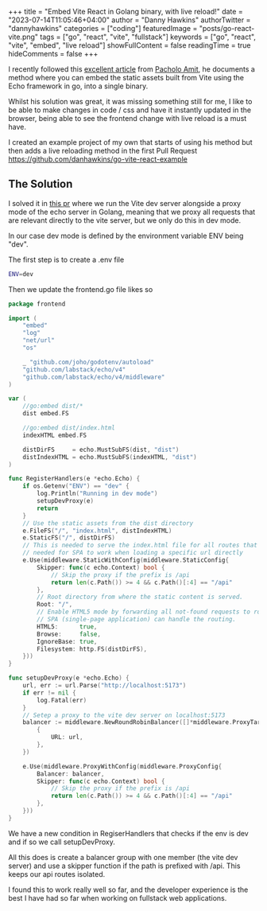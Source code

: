 +++
title = "Embed Vite React in Golang binary, with live reload!"
date = "2023-07-14T11:05:46+04:00"
author = "Danny Hawkins"
authorTwitter = "dannyhawkins"
categories = ["coding"]
featuredImage = "posts/go-react-vite.png"
tags = ["go", "react", "vite", "fullstack"]
keywords = ["go", "react", "vite", "embed", "live reload"]
showFullContent = false
readingTime = true
hideComments = false
+++

I recently followed this [excellent article](https://dev.to/pacholoamit/one-of-the-coolest-features-of-go-embed-reactjs-into-a-go-binary-41e9) from [Pacholo Amit](https://dev.to/pacholoamit), he documents a method where you can embed the static assets built from Vite using the Echo framework in go, into a single binary.

Whilst his solution was great, it was missing something still for me, I like to be able to make changes in code / css and have it instantly updated in the browser, being able to see the frontend change with live reload is a must have.

I created an example project of my own that starts of using his method but then adds a live reloading method in the first Pull Request https://github.com/danhawkins/go-vite-react-example

## The Solution

I solved it in [this pr](https://github.com/danhawkins/go-vite-react-example/pull/1) where we run the Vite dev server alongside a proxy mode of the echo server in Golang, meaning that we proxy all requests that are relevant directly to the vite server, but we only do this in dev mode.

In our case dev mode is defined by the environment variable ENV being "dev".

The first step is to create a .env file

```bash
ENV=dev
```

Then we update the frontend.go file likes so
```go
package frontend

import (
	"embed"
	"log"
	"net/url"
	"os"

	_ "github.com/joho/godotenv/autoload"
	"github.com/labstack/echo/v4"
	"github.com/labstack/echo/v4/middleware"
)

var (
	//go:embed dist/*
	dist embed.FS

	//go:embed dist/index.html
	indexHTML embed.FS

	distDirFS     = echo.MustSubFS(dist, "dist")
	distIndexHTML = echo.MustSubFS(indexHTML, "dist")
)

func RegisterHandlers(e *echo.Echo) {
	if os.Getenv("ENV") == "dev" {
		log.Println("Running in dev mode")
		setupDevProxy(e)
		return
	}
	// Use the static assets from the dist directory
	e.FileFS("/", "index.html", distIndexHTML)
	e.StaticFS("/", distDirFS)
	// This is needed to serve the index.html file for all routes that are not /api/*
	// needed for SPA to work when loading a specific url directly
	e.Use(middleware.StaticWithConfig(middleware.StaticConfig{
		Skipper: func(c echo.Context) bool {
			// Skip the proxy if the prefix is /api
			return len(c.Path()) >= 4 && c.Path()[:4] == "/api"
		},
		// Root directory from where the static content is served.
		Root: "/",
		// Enable HTML5 mode by forwarding all not-found requests to root so that
		// SPA (single-page application) can handle the routing.
		HTML5:      true,
		Browse:     false,
		IgnoreBase: true,
		Filesystem: http.FS(distDirFS),
	}))
}

func setupDevProxy(e *echo.Echo) {
	url, err := url.Parse("http://localhost:5173")
	if err != nil {
		log.Fatal(err)
	}
	// Setep a proxy to the vite dev server on localhost:5173
	balancer := middleware.NewRoundRobinBalancer([]*middleware.ProxyTarget{
		{
			URL: url,
		},
	})

	e.Use(middleware.ProxyWithConfig(middleware.ProxyConfig{
		Balancer: balancer,
		Skipper: func(c echo.Context) bool {
			// Skip the proxy if the prefix is /api
			return len(c.Path()) >= 4 && c.Path()[:4] == "/api"
		},
	}))
}

```

We have a new condition in RegiserHandlers that checks if the env is dev and if so we call setupDevProxy.

All this does is create a balancer group with one member (the vite dev server) and use a skipper function if the path is prefixed with /api. This keeps our api routes isolated.

I found this to work really well so far, and the developer experience is the best I have had so far when working on fullstack web applications.